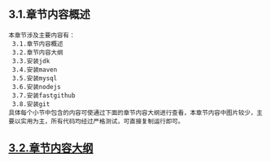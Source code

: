 
## 3.1.章节内容概述
    本章节涉及主要内容有：
     3.1.章节内容概述
     3.2.章节内容大纲
     3.3.安装jdk
     3.4.安装maven
     3.5.安装mysql
     3.6.安装nodejs
     3.7.安装fastgithub
     3.8.安装git
	具体每个小节中包含的内容可使通过下面的章节内容大纲进行查看，本章节内容中图片较少，主要以实用为主，所有代码均经过严格测试，可直接复制运行即可。

## <a href="/enhance/markmap/environment/centos/centos7/chapter/centos7-outline5-chapter3.html" target="_blank">3.2.章节内容大纲</a>

<Markmap localtion="/enhance/markmap/environment/centos/centos7/chapter/centos7-outline5-chapter3.html"/>

